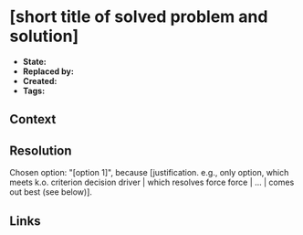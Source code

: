 # [short title of solved problem and solution]

- **State:** <!-- Draft|Reviewing|Approved|Rejected|Deferred|Withdrawn|Replaced -->
- **Replaced by:** <!-- [ADR#0000000000](../ards/../adrs/0000000000/README.md) -->
- **Created:** <!-- YYYY-MM-DD -->
- **Tags:** <!-- separated by comma, and lowercase -->

## Context

<!--
Describe the context and problem statement.
-->

## Resolution

Chosen option: "[option 1]", because [justification. e.g., only option, which
meets k.o. criterion decision driver | which resolves force force | … | comes
out best (see below)].

## Links

<!--
* [link name](the link)
* … numbers of links can vary
-->
